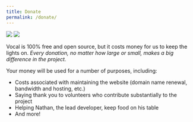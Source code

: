 ```yaml
---
title: Donate
permalink: /donate/
---
```


<div class="float-right half">
<a title="Bitcoin: Accepted here" href="https://www.coinbase.com/nathandyer"><img src="{{ site.baseurl }}/images/donate/bitcoin.png" /></a>
<a title="Donate with PayPal" href="https://www.paypal.com/cgi-bin/webscr?cmd=_donations&amp;business=ACPGM3FQG589S&amp;lc=US&amp;currency_code=USD&amp;bn=PP%2dDonationsBF%3abtn_donateCC_LG%2egif%3aNonHosted"><img src="{{ site.baseurl }}/images/donate/paypal.gif" /></a>
</div>

Vocal is 100% free and open source, but it costs money for us to keep the lights on. *Every donation, no matter how large or small, makes a big difference in the project.*

Your money will be used for a number of purposes, including:

* Costs associated with maintaining the website (domain name renewal, bandwidth and hosting, etc.)
* Saying thank you to volunteers who contribute substantially to the project
* Helping Nathan, the lead developer, keep food on his table
* And more!